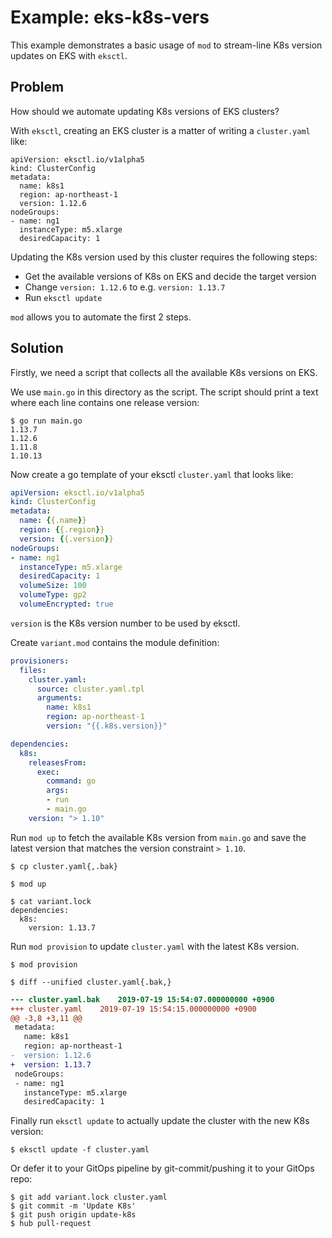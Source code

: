# Example: eks-k8s-vers

This example demonstrates a basic usage of `mod` to stream-line K8s version updates on EKS with `eksctl`.

## Problem

How should we automate updating K8s versions of EKS clusters?

With `eksctl`, creating an EKS cluster is a matter of writing a `cluster.yaml` like:

```
apiVersion: eksctl.io/v1alpha5
kind: ClusterConfig
metadata:
  name: k8s1
  region: ap-northeast-1
  version: 1.12.6
nodeGroups:
- name: ng1
  instanceType: m5.xlarge
  desiredCapacity: 1
```

Updating the K8s version used by this cluster requires the following steps:

- Get the available versions of K8s on EKS and decide the target version
- Change `version: 1.12.6` to e.g. `version: 1.13.7`
- Run `eksctl update`

`mod` allows you to automate the first 2 steps.

## Solution

Firstly, we need a script that collects all the available K8s versions on EKS.

We use `main.go` in this directory as the script. The script should print a text where each line contains one release version:

```console
$ go run main.go
1.13.7
1.12.6
1.11.8
1.10.13
```

Now create a go template of your eksctl `cluster.yaml` that looks like:

```yaml
apiVersion: eksctl.io/v1alpha5
kind: ClusterConfig
metadata:
  name: {{.name}}
  region: {{.region}}
  version: {{.version}}
nodeGroups:
- name: ng1
  instanceType: m5.xlarge
  desiredCapacity: 1
  volumeSize: 100
  volumeType: gp2
  volumeEncrypted: true
```

`version` is the K8s version number to be used by eksctl.

Create `variant.mod` contains the module definition:

```yaml
provisioners:
  files:
    cluster.yaml:
      source: cluster.yaml.tpl
      arguments:
        name: k8s1
        region: ap-northeast-1
        version: "{{.k8s.version}}"

dependencies:
  k8s:
    releasesFrom:
      exec:
        command: go
        args:
        - run
        - main.go
    version: "> 1.10"
```

Run `mod up` to fetch the available K8s version from `main.go` and save the latest version that matches the version constraint `> 1.10`.

```console
$ cp cluster.yaml{,.bak}

$ mod up

$ cat variant.lock
dependencies:
  k8s:
    version: 1.13.7
```

Run `mod provision` to update `cluster.yaml` with the latest K8s version.

```console
$ mod provision
```

```console
$ diff --unified cluster.yaml{.bak,}
```

```patch
--- cluster.yaml.bak	2019-07-19 15:54:07.000000000 +0900
+++ cluster.yaml	2019-07-19 15:54:15.000000000 +0900
@@ -3,8 +3,11 @@
 metadata:
   name: k8s1
   region: ap-northeast-1
-  version: 1.12.6
+  version: 1.13.7
 nodeGroups:
 - name: ng1
   instanceType: m5.xlarge
   desiredCapacity: 1
```

Finally run `eksctl update` to actually update the cluster with the new K8s version:

```console
$ eksctl update -f cluster.yaml
```

Or defer it to your GitOps pipeline by git-commit/pushing it to your GitOps repo:

```console
$ git add variant.lock cluster.yaml
$ git commit -m 'Update K8s'
$ git push origin update-k8s
$ hub pull-request
```
